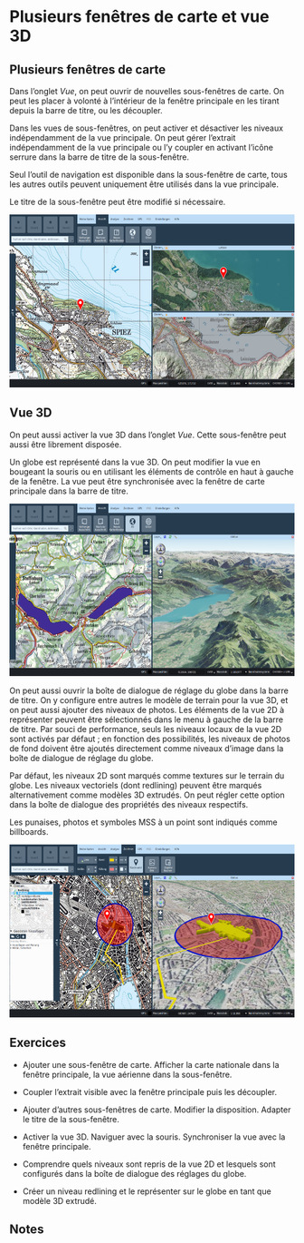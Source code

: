 # Plusieurs fenêtres de carte et vue 3D

## Plusieurs fenêtres de carte

Dans l’onglet *Vue*, on peut ouvrir de nouvelles sous-fenêtres de carte. On peut les placer à volonté à l’intérieur de la fenêtre principale en les tirant depuis la barre de titre, ou les découpler.

Dans les vues de sous-fenêtres, on peut activer et désactiver les niveaux indépendamment de la vue principale. On peut gérer l’extrait indépendamment de la vue principale ou l’y coupler en activant l’icône serrure dans la barre de titre de la sous-fenêtre.

Seul l’outil de navigation est disponible dans la sous-fenêtre de carte, tous les autres outils peuvent uniquement être utilisés dans la vue principale.

Le titre de la sous-fenêtre peut être modifié si nécessaire.

<img src="../media/image20.png" width="581" height="305" />

## Vue 3D

On peut aussi activer la vue 3D dans l’onglet *Vue*. Cette sous-fenêtre peut aussi être librement disposée.

Un globe est représenté dans la vue 3D. On peut modifier la vue en bougeant la souris ou en utilisant les éléments de contrôle en haut à gauche de la fenêtre. La vue peut être synchronisée avec la fenêtre de carte principale dans la barre de titre.

<img src="../media/image21.png" width="580" height="304" />

On peut aussi ouvrir la boîte de dialogue de réglage du globe dans la barre de titre. On y configure entre autres le modèle de terrain pour la vue 3D, et on peut aussi ajouter des niveaux de photos. Les éléments de la vue 2D à représenter peuvent être sélectionnés dans le menu à gauche de la barre de titre. Par souci de performance, seuls les niveaux locaux de la vue 2D sont activés par défaut ; en fonction des possibilités, les niveaux de photos de fond doivent être ajoutés directement comme niveaux d’image dans la boîte de dialogue de réglage du globe.

Par défaut, les niveaux 2D sont marqués comme textures sur le terrain du globe. Les niveaux vectoriels (dont redlining) peuvent être marqués alternativement comme modèles 3D extrudés. On peut régler cette option dans la boîte de dialogue des propriétés des niveaux respectifs.

Les punaises, photos et symboles MSS à un point sont indiqués comme billboards.

<img src="../media/image22.png" width="580" height="305" />

## Exercices

-   Ajouter une sous-fenêtre de carte. Afficher la carte nationale dans la fenêtre principale, la vue aérienne dans la sous-fenêtre.

-   Coupler l’extrait visible avec la fenêtre principale puis les découpler.

-   Ajouter d’autres sous-fenêtres de carte. Modifier la disposition. Adapter le titre de la sous-fenêtre.

-   Activer la vue 3D. Naviguer avec la souris. Synchroniser la vue avec la fenêtre principale.

-   Comprendre quels niveaux sont repris de la vue 2D et lesquels sont configurés dans la boîte de dialogue des réglages du globe.

-   Créer un niveau redlining et le représenter sur le globe en tant que modèle 3D extrudé.

## Notes


